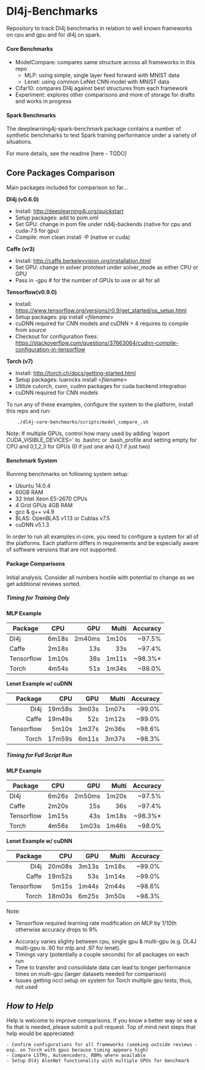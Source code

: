 # Dl4j-Benchmarks

Repository to track Dl4j benchmarks in relation to well known frameworks on cpu and gpu and for dl4j on spark.

#### Core Benchmarks

* ModelCompare: compares same structure across all frameworks in this repo
    * MLP: using simple, single layer feed forward with MNIST data 
    * Lenet: using common LeNet CNN model with MNIST data
* Cifar10: compares Dl4j against best structures from each framework 
* Experiment: explores other comparisons and more of storage for drafts and works in progress

#### Spark Benchmarks

The deeplearning4j-spark-benchmark package contains a number of synthetic benchmarks to test Spark training performance under a variety of situations.

For more details, see the readme [here - TODO]


## Core Packages Comparison
Main packages included for comparison so far...

**Dl4j (v0.6.0)**
* Install: http://deeplearning4j.org/quickstart
* Setup packages: add to pom.xml
* Set GPU: change in pom file under nd4j-backends (native for cpu and cuda-7.5 for gpu) 
* Compile: mvn clean install -P (native or cuda)

**Caffe (vr3)**
* Install: http://caffe.berkeleyvision.org/installation.html
* Set GPU: change in solver prototext under solver_mode as either CPU or GPU
* Pass in -gpu # for the number of GPUs to use or all for all

**Tensorflow(v0.9.0)**
* Install: https://www.tensorflow.org/versions/r0.9/get_started/os_setup.html
* Setup packages: pip install \<*filename*>
* cuDNN required for CNN models and cuDNN > 4 requires to compile from source
* Checkout for configuration fixes: https://stackoverflow.com/questions/37663064/cudnn-compile-configuration-in-tensorflow

**Torch (v7)**
* Install: http://torch.ch/docs/getting-started.html 
* Setup packages: luarocks install \<*filename*>
* Utilize cutorch, cunn, cudnn packages for cuda backend integration 
* cuDNN required for CNN models

To run any of these examples, configure the system to the platform, install this repo and run:

        ./dl4j-core-benchmarks/scripts/model_compare_.sh

Note: If multiple GPUs, control how many used by adding 'export CUDA_VISIBLE_DEVICES=' to .bashrc or .bash_profile and setting empty for CPU and 0,1,2,3 for GPUs (0 if just one and 0,1 if just two) 

#### Benchmark System
Running benchmarks on following system setup:
* Ubuntu 14.0.4
* 60GB RAM 
* 32 Intel Xeon E5-2670 CPUs
* 4 Grid GPUs 4GB RAM
* gcc & g++ v4.9
* BLAS: OpenBLAS v1.13 or Cublas v7.5
* cuDNN v5.1.3

In order to run all examples in core, you need to configure a system for all of the platforms. Each platform differs in requirements and be especially aware of software versions that are not supported.

#### Package Comparisons

Initial analysis. Consider all numbers hostile with potential to change as we get additional reviews sorted.


##### Timing for Training Only

**MLP Example**

| Package    | CPU   | GPU   | Multi | Accuracy |
| ---------- |:-----:| -----:| -----:| --------:| 
| Dl4j       | 6m18s | 2m40ms| 1m10s | ~97.5%   | 
| Caffe      | 2m18s |   13s |   33s | ~97.4%   |
| Tensorflow | 1m10s |   38s | 1m11s | ~98.3%*  |
| Torch      | 4m54s |   51s | 1m34s | ~98.0%   |

**Lenet Example w/ cuDNN**

| Package    | CPU   | GPU   | Multi | Accuracy |
| ---------: |------:| -----:| -----:| --------:| 
| Dl4j       | 19m58s| 3m03s | 1m07s | ~99.0%   | 
| Caffe      | 19m49s|   52s | 1m12s | ~99.0%   |
| Tensorflow |  5m10s| 1m37s | 2m36s | ~98.6%   |
| Torch      | 17m59s| 6m11s | 3m37s | ~98.3%   |


##### Timing for Full Script Run

**MLP Example**

| Package    | CPU   | GPU   | Multi | Accuracy |
| ---------- |:-----:| -----:| -----:| --------:| 
| Dl4j       | 6m26s | 2m50ms| 1m20s | ~97.5%   | 
| Caffe      | 2m20s |   15s |   36s | ~97.4%   |
| Tensorflow | 1m15s |   43s | 1m18s | ~98.3%*  |
| Torch      | 4m56s | 1m03s | 1m46s | ~98.0%   |

**Lenet Example w/ cuDNN**

| Package    | CPU   | GPU   | Multi | Accuracy |
| ---------: |------:| -----:| -----:| --------:| 
| Dl4j       | 20m08s| 3m13s | 1m18s | ~99.0%   | 
| Caffe      | 19m52s|   53s | 1m14s | ~99.0%   |
| Tensorflow |  5m15s| 1m44s | 2m44s | ~98.6%   |
| Torch      | 18m03s| 6m25s | 3m50s | ~98.3%   |

Note: 
 * Tensorflow required learning rate modification on MLP by 1/10th otherwise accuracy drops to 9%
 - Accuracy varies slighty between cpu, single gpu & multi-gpu (e.g. DL4J multi-gpu is .90 for mlp and .97 for lenet). 
 - Timings vary (potentially a couple seconds) for all packages on each run
 - Time to transfer and consolidate data can lead to longer performance times on multi-gpu (larger datasets needed for comparison)
 - Issues getting nccl setup on system for Torch multiple gpu tests; thus, not used 

## *How to Help*
Help is welcome to improve comparisons. If you know a better way or see a fix that is needed, please submit a pull request. Top of mind next steps that help would be appreciated:

    - Confirm configurations for all frameworks (seeking outside reviews - esp. on Torch with gpus because timing appears high)
    - Compare LSTMs, Autoencoders, RBMs where available
    - Setup Dl4j AlexNet functionality with multiple GPUs for benchmark
